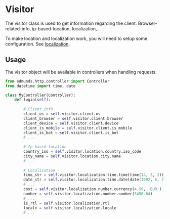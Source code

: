 
# Visitor

The visitor class is used to get information regarding the client.
Browser-related-info, ip-based-location, localization,...

To make location and localization work, you will need to setup some
configuration. See [localization](../localization/localization.md).


## Usage

The visitor object will be available in controllers when handling requests.

```python
from edmunds.http.controller import Controller
from datetime import time, date

class MyController(Controller):
    def login(self):
    
        # Client info
        client_os = self.visitor.client.os
        client_browser = self.visitor.client.browser
        client_device = self.visitor.client.device
        client_is_mobile = self.visitor.client.is_mobile
        client_is_bot = self.visitor.client.is_bot
        # ...
        
        # Ip-based-location
        country_iso = self.visitor.location.country.iso_code
        city_name = self.visitor.location.city.name
        # ...
        
        # Localization
        time_str = self.visitor.localization.time.time(time(14, 3, 2))
        date_str = self.visitor.localization.time.date(date(1992, 6, 7))
        # ...
        cost = self.visitor.localization.number.currency(4.56, 'EUR')
        number = self.visitor.localization.number.number(3456.64)
        # ...
        is_rtl = self.visitor.localization.rtl
        locale = self.visitor.localization.locale
        # ...
```

